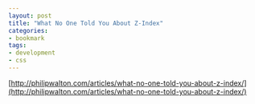 ```yaml
---
layout: post
title: "What No One Told You About Z-Index"
categories:
- bookmark
tags:
- development
- css
---
```

[http://philipwalton.com/articles/what-no-one-told-you-about-z-index/](http://philipwalton.com/articles/what-no-one-told-you-about-z-index/)